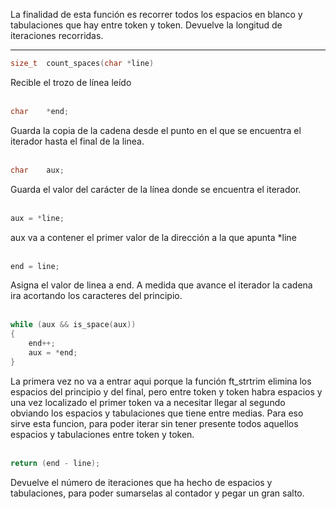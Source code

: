 
La finalidad de esta función es recorrer todos los espacios en blanco y tabulaciones que hay entre token y token.
Devuelve la longitud de iteraciones recorridas.

---

```c
size_t	count_spaces(char *line)
```
Recible el trozo de línea leído
<br><br>

```c
char	*end;
```
Guarda la copia de la cadena desde el punto en el que se encuentra el iterador hasta el final de la linea.
<br><br>


```c
char	aux;
```
Guarda el valor del carácter de la línea donde se encuentra el iterador.
<br><br>


```c
aux = *line;
```
aux va a contener el primer valor de la dirección a la que apunta *line
<br><br>


```c
end = line;
```
Asigna el valor de linea a end. A medida que avance el iterador la cadena ira acortando los caracteres del principio.
<br><br>


```c
while (aux && is_space(aux))
{
	end++;
	aux = *end;
}
```
La primera vez no va a entrar aqui porque la función ft_strtrim elimina los espacios del principio y del final, pero entre token y token habra espacios y una vez localizado el primer token va a necesitar llegar al segundo obviando los espacios y tabulaciones que tiene entre medias. Para eso sirve esta funcion, para poder iterar sin tener presente todos aquellos espacios y tabulaciones entre token y token.
<br><br>


```c
return (end - line);
```
Devuelve el número de iteraciones que ha hecho de espacios y tabulaciones, para poder sumarselas al contador y pegar un gran salto.
<br><br>
